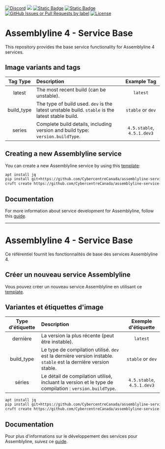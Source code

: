 [![Discord](https://img.shields.io/badge/chat-on%20discord-7289da.svg?sanitize=true)](https://discord.gg/GUAy9wErNu)
[![](https://img.shields.io/discord/908084610158714900)](https://discord.gg/GUAy9wErNu)
[![Static Badge](https://img.shields.io/badge/github-assemblyline-blue?logo=github)](https://github.com/CybercentreCanada/assemblyline)
[![Static Badge](https://img.shields.io/badge/github-assemblyline--v4--service-blue?logo=github)](https://github.com/CybercentreCanada/assemblyline-v4-service)
[![GitHub Issues or Pull Requests by label](https://img.shields.io/github/issues/CybercentreCanada/assemblyline/service-base)](https://github.com/CybercentreCanada/assemblyline/issues?q=is:issue+is:open+label:service-base)
[![License](https://img.shields.io/github/license/CybercentreCanada/assemblyline-v4-service)](./LICENSE.md)

# Assemblyline 4 - Service Base

This repository provides the base service functionality for Assemblyline 4 services.

## Image variants and tags

| **Tag Type** | **Description**                                                                                  |      **Example Tag**       |
| :----------: | :----------------------------------------------------------------------------------------------- | :------------------------: |
|    latest    | The most recent build (can be unstable).                                                         |          `latest`          |
|  build_type  | The type of build used. `dev` is the latest unstable build. `stable` is the latest stable build. |     `stable` or `dev`      |
|    series    | Complete build details, including version and build type: `version.buildType`.                   | `4.5.stable`, `4.5.1.dev3` |

## Creating a new Assemblyline service

You can create a new Assemblyline service by using this [template](https://github.com/CybercentreCanada/assemblyline-service-template):

```bash
apt install jq
pip install git+https://github.com/CybercentreCanada/assemblyline-service-template.git
cruft create https://github.com/CybercentreCanada/assemblyline-service-template.git
```

## Documentation

For more information about service development for Assemblyline, follow this [guide](https://cybercentrecanada.github.io/assemblyline4_docs/developer_manual/services/developing_an_assemblyline_service/).

---

# Assemblyline 4 - Service Base

Ce référentiel fournit les fonctionnalités de base des services Assemblyline 4.

## Créer un nouveau service Assemblyline

Vous pouvez créer un nouveau service Assemblyline en utilisant ce [template](https://github.com/CybercentreCanada/assemblyline-service-template).

## Variantes et étiquettes d'image

| **Type d'étiquette** | **Description**                                                                                                  |  **Exemple d'étiquette**   |
| :------------------: | :--------------------------------------------------------------------------------------------------------------- | :------------------------: |
|       dernière       | La version la plus récente (peut être instable).                                                                 |          `latest`          |
|      build_type      | Le type de compilation utilisé. `dev` est la dernière version instable. `stable` est la dernière version stable. |     `stable` or `dev`      |
|        séries        | Le détail de compilation utilisé, incluant la version et le type de compilation : `version.buildType`.           | `4.5.stable`, `4.5.1.dev3` |

```bash
apt install jq
pip install git+https://github.com/CybercentreCanada/assemblyline-service-template.git
cruft create https://github.com/CybercentreCanada/assemblyline-service-template.git
```

## Documentation

Pour plus d'informations sur le développement des services pour Assemblyline, suivez ce [guide](https://cybercentrecanada.github.io/assemblyline4_docs/developer_manual/services/developing_an_assemblyline_service/).
